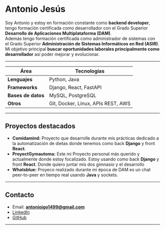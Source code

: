 
# Antonio Jesús

Soy Antonio y estoy en formación constante como **backend developer**, tengo formación certificada como desarrollador con el Grado Superior **Desarrollo de Aplicaciones Multiplataforma (DAM)**.  
Además tengo formación certificada como administrador de sistemas con el Grado Superior **Administración de Sistemas Informáticos en Red (ASIR)**. 
Mi objetivo principal **buscar oportunidades laborales principalmente como desarrollador** así poder mejorar y evolucionar.
 
---

| Área               | Tecnologías                        |
| ------------------ | ---------------------------------- |
| **Lenguajes**      | Python, Java                  |
| **Frameworks**     | Django, React, FastAPI             |
| **Bases de datos** | MySQL, PostgreSQL                  |
| **Otros**          | Git, Docker, Linux, APIs REST, AWS |

---

## Proyectos destacados

* **Comidamind:** Proyecto que desarrolle durante mis prácticas dedicado a la automatización de dietas donde tenemos como back **Django** y front **React**.  
* **ProyectGymautoma:** Este mi Proyecto personal más querido y actualmente donde estoy focalizado. Estoy usando como back **Django** y front **React**. Donde quiero juntar mis dos gimnasio y el desarrollo  
* **Whatsblue:** Proyeco realizado durante mi época de DAM es un chat peer-to-peer en tiempo real usando **Java** y sockets.  

---
##  Contacto

* Email: **antoniojgo1499@gmail.com**
* [LinkedIn](https://www.linkedin.com/in/antonio-jesus-gomez-osorio/)
* [GitHub](https://github.com/agomoso-dev)

---


